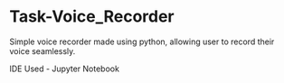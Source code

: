 # Task-Voice_Recorder
Simple voice recorder made using python, allowing user to record their voice seamlessly.

IDE Used - Jupyter Notebook
